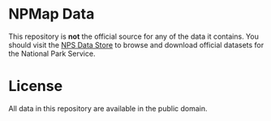 # NPMap Data

This repository is **not** the official source for any of the data it contains. You should visit the [NPS Data Store](https://irma.nps.gov/App/Reference/Welcome) to browse and download official datasets for the National Park Service.

# License

All data in this repository are available in the public domain.
